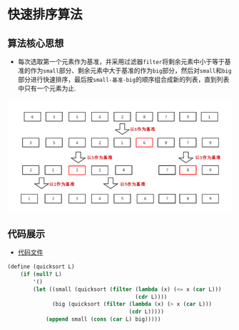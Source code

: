 # 快速排序算法

## 算法核心思想

- 每次选取第一个元素作为基准，并采用过滤器`filter`将剩余元素中小于等于基准的作为`small`部分、剩余元素中大于基准的作为`big`部分，然后对`small`和`big`部分进行快速排序，最后按`small-基准-big`的顺序组合成新的列表，直到列表中只有一个元素为止.

![](imgs/quicksort.png)

## 代码展示

- [代码文件](quicksort.scm)

```scheme
(define (quicksort L)
    (if (null? L)
        '()
        (let ((small (quicksort (filter (lambda (x) (<= x (car L)))
                                        (cdr L))))
              (big (quicksort (filter (lambda (x) (> x (car L)))
                                      (cdr L)))))
            (append small (cons (car L) big)))))
```

